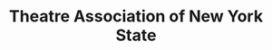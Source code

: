 ---
layout: repo
title: "Theatre Association of New York State"
id: 21116
permalink: repos/21116/
---